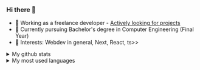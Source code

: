 ### Hi there 👋

- 🔭 Working as a freelance developer - [Actively looking for projects](https://www.fiverr.com/share/xj0Bgq)
- 🌱 Currently pursuing Bachelor's degree in Computer Engineering (Final Year)
- 📖 Interests: Webdev in general, Next, React, ts>>


<details>
  <summary>My github stats</summary>
  
  <img src="https://github-readme-stats.vercel.app/api?username=anujjoshi63&count_private=false&theme=react&hide_border=0" />
</details>

<details>
  <summary>My most used languages</summary>
  
  <img src="https://github-readme-stats.vercel.app/api/top-langs/?username=anujjoshi63&count_private=false&theme=react&hide_border=1" />
</details>

